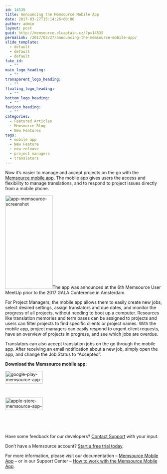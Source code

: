 ```yaml
---
id: 14535
title: Announcing the Memsource Mobile App
date: 2017-03-27T15:14:26+00:00
author: admin
layout: post
guid: http://memsource.elcaptain.cz/?p=14535
permalink: /2017/03/27/announcing-the-memsource-mobile-app/
slide_template:
  - default
  - default
  - default
fake_id:
  - ""
main_logo_heading:
  - ""
transparent_logo_heading:
  - ""
floating_logo_heading:
  - ""
bottom_logo_heading:
  - ""
favicon_heading:
  - ""
categories:
  - Featured Articles
  - Memsource Blog
  - New Features
tags:
  - mobile app
  - New Feature
  - new release
  - project managers
  - translators
---
```

<span style="font-weight: 400;">Now it’s easier to manage and accept projects on the go with the <a href="http://www.memsource.com/app/">Memsource mobile app</a>. The mobile app gives users the access and flexibility to manage translations, and to respond to project issues directly from a mobile phone. </span><!--more-->



[<img class="alignright wp-image-14301 size-medium" src="http://www.memsource.com/wp-content/uploads/2017/03/app-memsource-screenshot-152x300.png" alt="app-memsource-screenshot" width="152" height="300" data-id="14301" />](http://www.memsource.com/wp-content/uploads/2017/03/app-memsource-screenshot.png)The app was announced at the 6th Memsource User MeetUp prior to the 2017 GALA Conference in Amsterdam.

For Project Managers, the mobile app allows them to easily create new jobs, select desired settings, assign translators and due dates, and monitor the progress of all projects, without needing to boot up a computer. Resources like translation memories and term bases can be assigned to projects and users can filter projects to find specific clients or project names. With the mobile app, project managers can easily respond to urgent client requests, have an overview of projects in progress, and see which jobs are overdue.

Translators can also accept translation jobs on the go through the mobile app. After receiving an email notification about a new job, simply open the app, and change the Job Status to “Accepted”.

**Download the Memsource mobile app:**

<a href="https://play.google.com/store/apps/details?id=com.memsource.android" target="_blank" rel="noopener"><img class="alignleft size-full wp-image-14107" src="http://www.memsource.com/wp-content/uploads/2017/03/Google-play-memsource-app-new.png" alt="google-play-memsource-app-new" width="120" height="40" data-id="14107" /></a>

&nbsp;

<a href="https://itunes.apple.com/us/app/memsource/id1212952203" target="_blank" rel="noopener"><img class="alignleft size-full wp-image-14108" src="http://www.memsource.com/wp-content/uploads/2017/03/Apple-Store-memsource-app-new.png" alt="apple-store-memsource-app-new" width="120" height="40" data-id="14108" /></a>

&nbsp;

<span style="font-weight: 400;"> </span>

Have some feedback for our developers? [Contact Support](mailto:support@memsource.com) with your input.

Don&#8217;t have a Memsource account? [Start a free trial today](http://www.memsource.com/pricing/).

For more information, please visit our documentation &#8211; [Memsource Mobile App](https://wiki.memsource.com/wiki/Mobile_App) &#8211; or in our Support Center &#8211; [How to work with the Memsource Mobile App](https://help.memsource.com/hc/en-us/articles/115003484412-How-to-work-with-the-Memsource-Mobile-App).